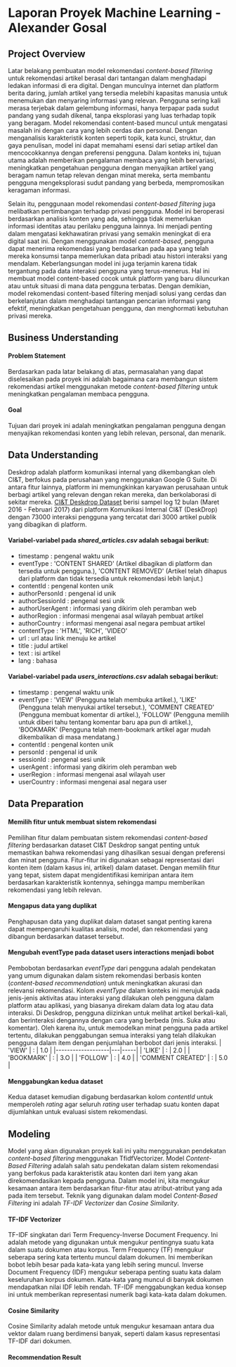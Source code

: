 # Laporan Proyek Machine Learning - Alexander Gosal
## Project Overview
Latar belakang pembuatan model rekomendasi *content-based filtering* untuk rekomendasi artikel berasal dari tantangan dalam menghadapi ledakan informasi di era digital. Dengan munculnya internet dan platform berita daring, jumlah artikel yang tersedia melebihi kapasitas manusia untuk menemukan dan menyaring informasi yang relevan. Pengguna sering kali merasa terjebak dalam gelembung informasi, hanya terpapar pada sudut pandang yang sudah dikenal, tanpa eksplorasi yang luas terhadap topik yang beragam. Model rekomendasi content-based muncul untuk mengatasi masalah ini dengan cara yang lebih cerdas dan personal. Dengan menganalisis karakteristik konten seperti topik, kata kunci, struktur, dan gaya penulisan, model ini dapat memahami esensi dari setiap artikel dan mencocokkannya dengan preferensi pengguna. Dalam konteks ini, tujuan utama adalah memberikan pengalaman membaca yang lebih bervariasi, meningkatkan pengetahuan pengguna dengan menyajikan artikel yang beragam namun tetap relevan dengan minat mereka, serta membantu pengguna mengeksplorasi sudut pandang yang berbeda, mempromosikan keragaman informasi.

Selain itu, penggunaan model rekomendasi *content-based filtering* juga melibatkan pertimbangan terhadap privasi pengguna. Model ini beroperasi berdasarkan analisis konten yang ada, sehingga tidak memerlukan informasi identitas atau perilaku pengguna lainnya. Ini menjadi penting dalam mengatasi kekhawatiran privasi yang semakin meningkat di era digital saat ini. Dengan menggunakan model *content-based*, pengguna dapat menerima rekomendasi yang berdasarkan pada apa yang telah mereka konsumsi tanpa memerlukan data pribadi atau histori interaksi yang mendalam. Keberlangsungan model ini juga terjamin karena tidak tergantung pada data interaksi pengguna yang terus-menerus. Hal ini membuat model content-based cocok untuk platform yang baru diluncurkan atau untuk situasi di mana data pengguna terbatas. Dengan demikian, model rekomendasi content-based filtering menjadi solusi yang cerdas dan berkelanjutan dalam menghadapi tantangan pencarian informasi yang efektif, meningkatkan pengetahuan pengguna, dan menghormati kebutuhan privasi mereka.

## Business Understanding
#### Problem Statement
Berdasarkan pada latar belakang di atas, permasalahan yang dapat diselesaikan pada proyek ini adalah bagaimana cara membangun sistem rekomendasi artikel menggunakan metode *content-based filtering* untuk meningkatkan pengalaman membaca pengguna.
#### Goal
Tujuan dari proyek ini adalah meningkatkan pengalaman pengguna dengan menyajikan rekomendasi konten yang lebih relevan, personal, dan menarik. 

## Data Understanding
Deskdrop adalah platform komunikasi internal yang dikembangkan oleh CI&T, berfokus pada perusahaan yang menggunakan Google G Suite. Di antara fitur lainnya, platform ini memungkinkan karyawan perusahaan untuk berbagi artikel yang relevan dengan rekan mereka, dan berkolaborasi di sekitar mereka. [CI&T Deskdrop Dataset](https://www.kaggle.com/datasets/gspmoreira/articles-sharing-reading-from-cit-deskdrop?select=users_interactions.csv) berisi sampel log 12 bulan (Maret 2016 - Februari 2017) dari platform Komunikasi Internal CI&T (DeskDrop) dengan 73000 interaksi pengguna yang tercatat dari 3000 artikel publik yang dibagikan di platform.
#### Variabel-variabel pada *shared_articles.csv* adalah sebagai berikut:
* timestamp : pengenal waktu unik
* eventType : 'CONTENT SHARED' (Artikel dibagikan di platform dan tersedia untuk pengguna.), 'CONTENT REMOVED' (Artikel telah dihapus dari platform dan tidak tersedia untuk rekomendasi lebih lanjut.)
* contentId : pengenal konten unik
* authorPersonId : pengenal id unik
* authorSessionId : pengenal sesi unik
* authorUserAgent : informasi yang dikirim oleh peramban web
* authorRegion : informasi mengenai asal wilayah pembuat artikel
* authorCountry : informasi mengenai asal negara pembuat artikel
* contentType : 'HTML', 'RICH', 'VIDEO'
* url : url atau link menuju ke artikel
* title : judul artikel
* text : isi artikel
* lang : bahasa 
#### Variabel-variabel pada *users_interactions.csv* adalah sebagai berikut:
* timestamp : pengenal waktu unik
* eventType : 'VIEW' (Pengguna telah membuka artikel.), 'LIKE' (Pengguna telah menyukai artikel tersebut.), 'COMMENT CREATED' (Pengguna membuat komentar di artikel.), 'FOLLOW' (Pengguna memilih untuk diberi tahu tentang komentar baru apa pun di artikel.), 'BOOKMARK' (Pengguna telah mem-bookmark artikel agar mudah dikembalikan di masa mendatang.)
* contentId : pengenal konten unik
* personId : pengenal id unik
* sessionId : pengenal sesi unik
* userAgent : informasi yang dikirim oleh peramban web
* userRegion : informasi mengenai asal wilayah user
* userCountry : informasi mengenai asal negara user

## Data Preparation
#### Memilih fitur untuk membuat sistem rekomendasi
Pemilihan fitur dalam pembuatan sistem rekomendasi *content-based filtering* berdasarkan dataset CI&T Deskdrop sangat penting untuk memastikan bahwa rekomendasi yang dihasilkan sesuai dengan preferensi dan minat pengguna. Fitur-fitur ini digunakan sebagai representasi dari konten item (dalam kasus ini, artikel) dalam dataset. Dengan memilih fitur yang tepat, sistem dapat mengidentifikasi kemiripan antara item berdasarkan karakteristik kontennya, sehingga mampu memberikan rekomendasi yang lebih relevan.
#### Mengapus data yang duplikat
Penghapusan data yang duplikat dalam dataset sangat penting karena dapat mempengaruhi kualitas analisis, model, dan rekomendasi yang dibangun berdasarkan dataset tersebut.
#### Mengubah eventType pada dataset users interactions menjadi bobot
Pembobotan berdasarkan *eventType* dari pengguna adalah pendekatan yang umum digunakan dalam sistem rekomendasi berbasis konten (*content-based recommendation*) untuk meningkatkan akurasi dan relevansi rekomendasi. Kolom *eventType* dalam konteks ini merujuk pada jenis-jenis aktivitas atau interaksi yang dilakukan oleh pengguna dalam platform atau aplikasi, yang biasanya direkam dalam data log atau data interaksi. Di Deskdrop, pengguna diizinkan untuk melihat artikel berkali-kali, dan berinteraksi dengannya dengan cara yang berbeda (mis. Suka atau komentar). Oleh karena itu, untuk memodelkan minat pengguna pada artikel tertentu, dilakukan penggabungan semua interaksi yang telah dilakukan pengguna dalam item dengan penjumlahan berbobot dari jenis interaksi.
| 'VIEW'            | : | 1.0 |
|-------------------|---|-----|
| 'LIKE'            | : | 2.0 |
| 'BOOKMARK'        | : | 3.O |
| 'FOLLOW'          | : | 4.0 |
| 'COMMENT CREATED' | : | 5.0 |
#### Menggabungkan kedua dataset 
Kedua dataset kemudian digabung berdasarkan kolom *contentId* untuk memperoleh *rating* agar seluruh *rating* user terhadap suatu konten dapat dijumlahkan untuk evaluasi sistem rekomendasi.

## Modeling
Model yang akan digunakan proyek kali ini yaitu menggunakan pendekatan *content-based filtering* menggunakan TfidfVectorizer. Model *Content-Based Filtering* adalah salah satu pendekatan dalam sistem rekomendasi yang berfokus pada karakteristik atau konten dari item yang akan direkomendasikan kepada pengguna. Dalam model ini, kita mengukur kesamaan antara item berdasarkan fitur-fitur atau atribut-atribut yang ada pada item tersebut. Teknik yang digunakan dalam model *Content-Based Filtering* ini adalah *TF-IDF Vectorizer* dan *Cosine Similarity*.
#### TF-IDF Vectorizer
TF-IDF singkatan dari Term Frequency-Inverse Document Frequency. Ini adalah metode yang digunakan untuk mengukur pentingnya suatu kata dalam suatu dokumen atau korpus. Term Frequency (TF) mengukur seberapa sering kata tertentu muncul dalam dokumen. Ini memberikan bobot lebih besar pada kata-kata yang lebih sering muncul. Inverse Document Frequency (IDF) mengukur seberapa penting suatu kata dalam keseluruhan korpus dokumen. Kata-kata yang muncul di banyak dokumen mendapatkan nilai IDF lebih rendah. TF-IDF menggabungkan kedua konsep ini untuk memberikan representasi numerik bagi kata-kata dalam dokumen.
#### Cosine Similarity
Cosine Similarity adalah metode untuk mengukur kesamaan antara dua vektor dalam ruang berdimensi banyak, seperti dalam kasus representasi TF-IDF dari dokumen.
#### Recommendation Result

